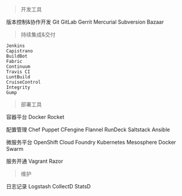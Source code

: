 >	开发工具

版本控制&协作开发
	Git
	GitLab
	Gerrit
	Mercurial
	Subversion
	Bazaar
	
>	持续集成&交付

	Jenkins
	Capistrano 
	BuildBot
	Fabric
	Continuum
	Travis CI
	LuntBuild
	CruiseControl
	Integrity
	Gump
	
>	部署工具

容器平台
	Docker
	Rocket
	
配置管理
	Chef
	Puppet
	CFengine
	Flannel
	RunDeck
	Saltstack
	Ansible
	
微服务平台
	OpenShift
	Cloud Foundry
	Kubernetes
	Mesosphere
	Docker Swarm

服务开通
	Vagrant
	Razor
	
>	维护

日志记录
	Logstash
	CollectD
	StatsD
